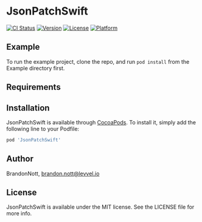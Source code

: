 # JsonPatchSwift

[![CI Status](http://img.shields.io/travis/BrandonNott/JsonPatchSwift.svg?style=flat)](https://travis-ci.org/BrandonNott/JsonPatchSwift)
[![Version](https://img.shields.io/cocoapods/v/JsonPatchSwift.svg?style=flat)](http://cocoapods.org/pods/JsonPatchSwift)
[![License](https://img.shields.io/cocoapods/l/JsonPatchSwift.svg?style=flat)](http://cocoapods.org/pods/JsonPatchSwift)
[![Platform](https://img.shields.io/cocoapods/p/JsonPatchSwift.svg?style=flat)](http://cocoapods.org/pods/JsonPatchSwift)

## Example

To run the example project, clone the repo, and run `pod install` from the Example directory first.

## Requirements

## Installation

JsonPatchSwift is available through [CocoaPods](http://cocoapods.org). To install
it, simply add the following line to your Podfile:

```ruby
pod 'JsonPatchSwift'
```

## Author

BrandonNott, brandon.nott@levvel.io

## License

JsonPatchSwift is available under the MIT license. See the LICENSE file for more info.
